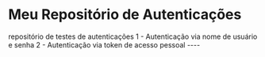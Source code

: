 # Meu Repositório de Autenticações
repositório de testes de autenticações
1 - Autenticação via nome de usuário e senha
2 - Autenticação via token de acesso pessoal ----
